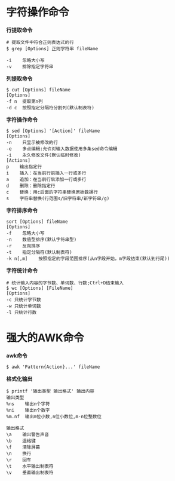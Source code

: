 # 字符操作命令

**行提取命令**

```
# 提取文件中符合正则表达式的行
$ grep [Options] 正则字符串 fileName

-i    忽略大小写
-v    排除指定字符串
```

**列提取命令**

```
$ cut [Options] fileName
[Options]
-f n  提取第n列
-d c  按照指定分隔符分割列(默认制表符)
```

**字符操作命令**

```
$ sed [Options] '[Action]' fileName
[Options]
-n    只显示被修改的行
-e    多点编辑:允许对输入数据使用多条sed命令编辑
-i    永久修改文件(默认临时修改)
[Actions]
p    输出指定行
i    插入：在当前行前插入一行或多行
a    追加：在当前行后添加一行或多行
d    删除：删除指定行
c    替换：用c后面的字符串替换原始数据行
s    字符串替换(行范围s/旧字符串/新字符串/g)
```

**字符排序命令**

```
sort [Options] fileName
[Options]
-f    忽略大小写
-n    数值型排序(默认字符串型)
-r    反向排序
-t    指定分隔符(默认制表符)
-k n[,m]    按照指定的字段范围排序(从n字段开始，m字段结束(默认到行尾))
```

**字符统计命令**

```
# 统计输入内容的字节数、单词数、行数;Ctrl+D结束输入
$ wc [Options] [FileName]
[Options]
-c 只统计字节数
-w 只统计单词数
-l 只统计行数
```

# 强大的AWK命令

**awk命令**

```
$ awk 'Pattern{Action}...' fileName
```

**格式化输出**

```
$ printf '输出类型 输出格式' 输出内容
输出类型
%ns    输出n个字符
%ni    输出n个数字
%m.nf  输出m位小数,n位小数位,m-n位整数位

输出格式
\a    输出警告声音
\b    退格键
\f    清除屏幕
\n    换行
\r    回车
\t    水平输出制表符
\v    垂直输出制表符
```